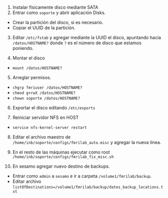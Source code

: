 1. Instalar físicamente disco mediante SATA
2. Entrar como `soporte` y abrir aplicación Disks.
 * Crear la partición del disco, si es necesario.
 * Copiar el UUID de la partición.

3. Editar `/etc/fstab` y agregar mediante la UUID el disco, apuntando hacia `/datos/HOSTNAME?` donde `?` es el número de disco que estamos poniendo.

4. Montar el disco
 * `mount /datos/HOSTNAME?`

5. Arreglar permisos.
 * `chgrp fmriuser /datos/HOSTNAME?`
 * `chmod g+rwX /datos/HOSTNAME?`
 * `chown soporte /datos/HOSTNAME?`

6. Exportar el disco editando `/etc/exports`

7. Reiniciar servidor NFS en HOST
 * `service nfs-kernel-server restart`

8. Editar el archivo maestro de `/home/inb/soporte/configs/fmrilab_auto.misc` y agregar la nueva línea.

9. En el resto de las máquinas ejecutar como root `/home/inb/soporte/configs/fmrilab_fix_misc.sh`

10. En sesamo agregar nuevo destino de backups. 
 * Entrar como `admin` a `sesamo` e ir a carpeta `/volume1/fmrilab/backup`.
 * Editar archivo `listOfDestinations=/volume1/fmrilab/backup/datos_backup_locations.txt`
